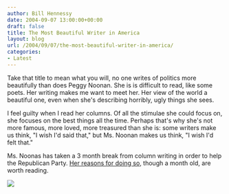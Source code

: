 ```yaml
---
author: Bill Hennessy
date: 2004-09-07 13:00:00+00:00
draft: false
title: The Most Beautiful Writer in America
layout: blog
url: /2004/09/07/the-most-beautiful-writer-in-america/
categories:
- Latest
---
```


Take that title to mean what you will, no one writes of politics more beautifully than does Peggy Noonan. She is is difficult to read, like some poets. Her writing makes me want to meet her. Her view of the world a beautiful one, even when she's describing horribly, ugly things she sees.




I feel guilty when I read her columns. Of all the stimulae she could focus on, she focuses on the best things all the time. Perhaps that's why she's not more famous, more loved, more treasured than she is: some writers make us think, "I wish I'd said that," but Ms. Noonan makes us think, "I wish I'd felt that."




Ms. Noonas has taken a 3 month break from column writing in order to help the Republican Party. [Her reasons for doing so](https://www.opinionjournal.com/columnists/pnoonan/), though a month old, are worth reading.

![](https://blog.billhennessy.com/aggbug.aspx?PostID=587)

